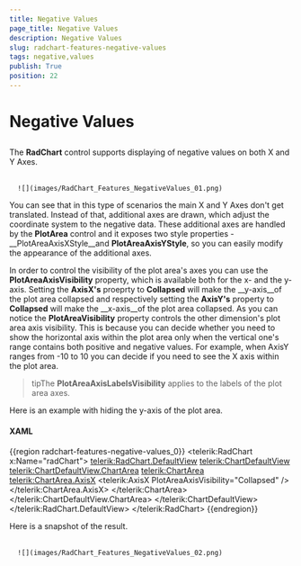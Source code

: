 ```yaml
---
title: Negative Values
page_title: Negative Values
description: Negative Values
slug: radchart-features-negative-values
tags: negative,values
publish: True
position: 22
---
```


# Negative Values



## 

The __RadChart__ control supports displaying of negative values on both X and Y Axes.




         
      ![](images/RadChart_Features_NegativeValues_01.png)

You can see that in this type of scenarios the main X and Y Axes don't get translated. Instead of that, additional axes are drawn, which adjust the coordinate system to the negative data. These additional axes are handled by the __PlotArea__ control and it exposes two style properties - __PlotAreaAxisXStyle__and __PlotAreaAxisYStyle__, so you can easily modify the appearance of the additional axes.

In order to control the visibility of the plot area's axes you can use the __PlotAreaAxisVisibility__ property, which is available both for the x- and the y-axis. Setting the __AxisX's__ proeprty to __Collapsed__ will make the __y-axis__of the plot area collapsed and respectively setting the __AxisY's__ property to __Collapsed__ will make the __x-axis__of the plot area collapsed. As you can notice the __PlotAreaVisibility__ property controls the other dimension's plot area axis visibility. This is because you can decide whether you need to show the horizontal axis within the plot area only when the vertical one's range contains both positive and negative values. For example, when AxisY ranges from -10 to 10 you can decide if you need to see the X axis within the plot area.

>tipThe __PlotAreaAxisLabelsVisibility__ applies to the labels of the plot area axes.

Here is an example with hiding the y-axis of the plot area.

#### __XAML__

{{region radchart-features-negative-values_0}}
	<telerik:RadChart x:Name="radChart">
	    <telerik:RadChart.DefaultView>
	        <telerik:ChartDefaultView>
	            <telerik:ChartDefaultView.ChartArea>
	                <telerik:ChartArea>
	                    <telerik:ChartArea.AxisX>
	                        <telerik:AxisX PlotAreaAxisVisibility="Collapsed" />
	                    </telerik:ChartArea.AxisX>
	                </telerik:ChartArea>
	            </telerik:ChartDefaultView.ChartArea>
	        </telerik:ChartDefaultView>
	    </telerik:RadChart.DefaultView>
	</telerik:RadChart>
	{{endregion}}



Here is a snapshot of the result.




         
      ![](images/RadChart_Features_NegativeValues_02.png)
